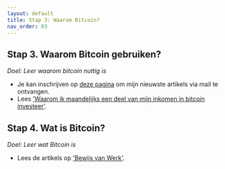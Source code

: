 ```yaml
---
layout: default
title: Stap 3: Waarom Bitcoin?
nav_order: 03
---
```


## Stap 3. Waarom Bitcoin gebruiken?
*Doel: Leer waarom bitcoin nuttig is*

- Je kan inschrijven op [deze pagina](https://bewijsvanwerk.com/#subscribe) om mijn nieuwste artikels via mail te ontvangen.
- Lees ['Waarom ik maandelijks een deel van mijn inkomen in bitcoin investeer'](https://pegulanten.nl/article/waarom-ik-maandelijks-een-deel-van-mijn-inkomen-in-bitcoin-investeer/).

## Stap 4. Wat is Bitcoin?
*Doel: Leer wat Bitcoin is*

- Lees de artikels op ['Bewijs van Werk'](https://bewijsvanwerk.com/tag/blog/).
